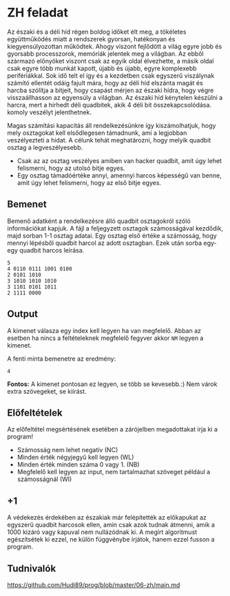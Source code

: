 # ZH feladat
Az északi és a déli híd régen boldog időket élt meg, a tökéletes együttműködés miatt a rendszerek gyorsan, hatékonyan és kiegyensúlyozottan működtek. Ahogy viszont fejlődött a világ egyre jobb és gyorsabb processzorok, memóriák jelentek meg a világban. Az ebből származó előnyöket viszont csak az egyik oldal élvezhette, a másik oldal csak egyre több munkát kapott, újabb és újabb, egyre komplexebb perifériákkal. 
Sok idő telt el így és a kezdetben csak egyszerű viszálynak számító ellentét odáig fajult mára, hogy az déli híd elszánta magát és harcba szólítja a bitjeit, hogy csapást mérjen az északi hídra, hogy végre visszaállhasson az egyensúly a világban. Az északi híd kénytelen készülni a harcra, mert a hírhedt déli quadbitek, akik 4 déli bit összekapcsolódása. komoly veszélyt jelenthetnek.

Magas számítási kapacitás áll rendelkezésünkre így kiszámolhatjuk, hogy mely osztagokat kell elsődlegesen támadnunk, ami a legjobban veszélyezteti a hidat. A célunk tehát meghatározni, hogy melyik quadbit osztag a legveszélyesebb.

* Csak az az osztag veszélyes amiben van hacker quadbit, amit úgy lehet felismerni, hogy az utolsó bitje egyes. 
* Egy osztag támadóértéke annyi, amennyi harcos képességű van benne, amit úgy lehet felismerni, hogy az első bitje egyes.

## Bemenet

Bemenő adatként a rendelkezésre álló quadbit osztagokról szóló információkat kapjuk. A fájl a feljegyzett osztagok számosságával kezdődik, majd sorban 1-1 osztag adatai.
Egy osztag első értéke a számosság, hogy mennyi lépésből quadbit harcol az adott osztagban. Ezek után sorba egy-egy quadbit harcos leírása.


```
5
4 0110 0111 1001 0100
2 0101 1010 
3 1010 1010 1010
3 1101 0101 1011 
2 1111 0000
```
## Output

A kimenet válasza egy index kell legyen ha van megfelelő. Abban az esetben ha nincs a feltételeknek megfelelő fegyver akkor ```NM``` legyen a kimenet.

A fenti minta bemenetre az eredmény:
```
4
```

**Fontos:** A kimenet pontosan ez legyen, se több se kevesebb.:) Nem várok extra szövegeket, se kiírást.

## Előfeltételek

Az előfeltétel megsértésének esetében a zárójelben megadottakat írja ki a program!

* Számosság nem lehet negatív (NC)
* Minden érték négyjegyű kell legyen (WL)
* Minden érték minden száma 0 vagy 1. (NB)
* Megfelelő kell legyen az input, nem tartalmazhat szöveget például a számosságnál (WI)

## +1 

A védekezés érdekében az északiak már felépítették az előkapukat az egyszerű quadbit harcosok ellen, amin csak azok tudnak átmenni, amik a 1000 kizáró vagy kapuval nem nullázódnak ki. A megírt algoritmust egészítsétek ki ezzel, ne külön függvénybe írjátok, hanem ezzel fusson a program.

## Tudnivalók

https://github.com/Hudi89/prog/blob/master/06-zh/main.md
